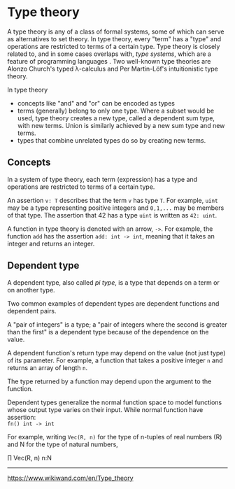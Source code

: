 # Type theory

A type theory is any of a class of formal systems, some of which can serve as alternatives to set theory. In type theory, every "term" has a "type" and operations are restricted to terms of a certain type. Type theory is closely related to, and in some cases overlaps with, *type systems*, which are a feature of programming languages . Two well-known type theories are Alonzo Church's typed λ-calculus and Per Martin-Löf's intuitionistic type theory.

In type theory
- concepts like "and" and "or" can be encoded as types
- terms (generally) belong to only one type. Where a subset would be used, type theory creates a new type, called a dependent sum type, with new terms. Union is similarly achieved by a new sum type and new terms.
- types that combine unrelated types do so by creating new terms.


## Concepts
In a system of type theory, each term (expression) has a type and operations are restricted to terms of a certain type.

An assertion `v: T` describes that the term `v` has type `T`. For example, `uint` may be a type representing positive integers and `0,1,...` may be members of that type. The assertion that 42 has a type `uint` is written as `42: uint`.

A function in type theory is denoted with an arrow, `->`. For example, the function `add` has the assertion `add: int -> int`, meaning that it takes an integer and returns an integer.


## Dependent type
A dependent type, also called *pi type*, is a type that depends on a term or on another type. 

Two common examples of dependent types are dependent functions and dependent pairs.

A "pair of integers" is a type; a "pair of integers where the second is greater than the first" is a dependent type because of the dependence on the value.

A dependent function's return type may depend on the value (not just type) of its parameter. For example, a function that takes a positive integer `n` and returns an array of length `n`.










The type returned by a function may depend upon the argument to the function.

Dependent types generalize the normal function space to model functions whose output type varies on their input. While normal function have assertion:  
`fn() int -> int`



For example, writing `Vec(R, n)` for the type of n-tuples of real numbers (R) and N for the type of natural numbers,

∏ Vec(R, n)
n:N













---
https://www.wikiwand.com/en/Type_theory

